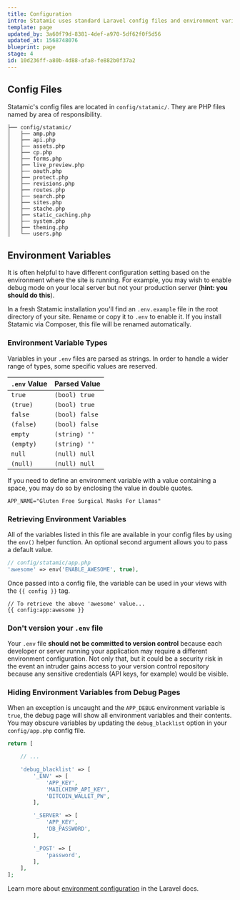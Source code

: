 ```yaml
---
title: Configuration
intro: Statamic uses standard Laravel config files and environment variables for application-level settings.
template: page
updated_by: 3a60f79d-8381-4def-a970-5df62f0f5d56
updated_at: 1568748076
blueprint: page
stage: 4
id: 10d236ff-a80b-4d88-afa8-fe882b0f37a2
---
```

## Config Files

Statamic's config files are located in `config/statamic/`. They are PHP files named by area of responsibility.

``` files
├── config/statamic/
│   ├── amp.php
│   ├── api.php
│   ├── assets.php
│   ├── cp.php
│   ├── forms.php
│   ├── live_preview.php
│   ├── oauth.php
│   ├── protect.php
│   ├── revisions.php
│   ├── routes.php
│   ├── search.php
│   ├── sites.php
│   ├── stache.php
│   ├── static_caching.php
│   ├── system.php
│   ├── theming.php
│   └── users.php
```

## Environment Variables

It is often helpful to have different configuration setting based on the environment where the site is running. For example, you may wish to enable debug mode on your local server but not your production server (**hint: you should do this**).

In a fresh Statamic installation you'll find an `.env.example` file in the root directory of your site. Rename or copy it to `.env` to enable it. If you install Statamic via Composer, this file will be renamed automatically.

### Environment Variable Types

Variables in your `.env` files are parsed as strings. In order to handle a wider range of types, some specific values are reserved.

| `.env` Value | Parsed Value |
|--------------|--------------|
| `true` | `(bool) true` |
| `(true)` | `(bool) true` |
| `false` | `(bool) false` |
| `(false)` | `(bool) false` |
| `empty` | `(string) ''` |
| `(empty)` | `(string) ''` |
| `null` | `(null) null` |
| `(null)` | `(null) null` |

If you need to define an environment variable with a value containing a space, you may do so by enclosing the value in double quotes.

``` env
APP_NAME="Gluten Free Surgical Masks For Llamas"
```

### Retrieving Environment Variables

All of the variables listed in this file are available in your config files by using the `env()` helper function. An optional second argument allows you to pass a default value.

``` php
// config/statamic/app.php
'awesome' => env('ENABLE_AWESOME', true),
```

Once passed into a config file, the variable can be used in your views with the `{{ config }}` tag.

``` antlers
// To retrieve the above 'awesome' value...
{{ config:app:awesome }}
```

### Don't version your `.env` file

Your `.env` file **should not be committed to version control** because each developer or server running your application may require a different environment configuration. Not only that, but it could be a security risk in the event an intruder gains access to your version control repository because any sensitive credentials (API keys, for example) would be visible.

### Hiding Environment Variables from Debug Pages

When an exception is uncaught and the `APP_DEBUG` environment variable is `true`, the debug page will show all environment variables and their contents. You may obscure variables by updating the `debug_blacklist` option in your `config/app.php` config file.

``` php
return [

    // ...

    'debug_blacklist' => [
        '_ENV' => [
            'APP_KEY',
            'MAILCHIMP_API_KEY',
            'BITCOIN_WALLET_PW',
        ],

        '_SERVER' => [
            'APP_KEY',
            'DB_PASSWORD',
        ],

        '_POST' => [
            'password',
        ],
    ],
];
```


Learn more about [environment configuration](https://laravel.com/docs/6.x/configuration#environment-configuration) in the Laravel docs.

